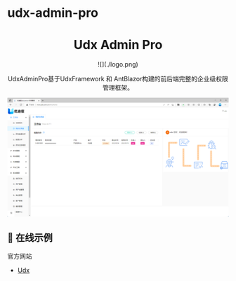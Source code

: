 # udx-admin-pro
<h1 align="center">Udx Admin Pro</h1>

<div align="center">
![](./logo.png)

UdxAdminPro基于UdxFramework 和 AntBlazor构建的前后端完整的企业级权限管理框架。

![](./udx-admin-pro.png)

</div>

## 🌈 在线示例

官方网站

- [Udx](http://www.udx.cn)